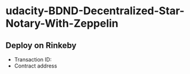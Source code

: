 # udacity-BDND-Decentralized-Star-Notary-With-Zeppelin
## Deploy on Rinkeby
- Transaction ID:
- Contract address